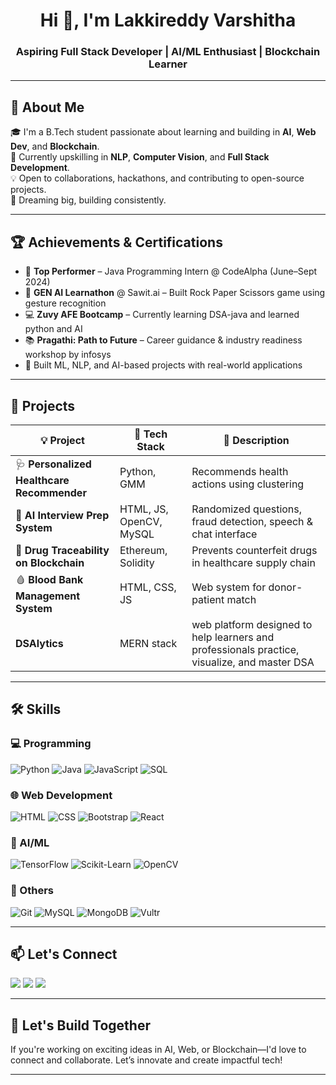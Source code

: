 <h1 align="center">Hi 👋, I'm Lakkireddy Varshitha</h1>
<h3 align="center">Aspiring Full Stack Developer | AI/ML Enthusiast | Blockchain Learner</h3>

---

## 💫 About Me

🎓 I'm a B.Tech student passionate about learning and building in **AI**, **Web Dev**, and **Blockchain**.  
🌱 Currently upskilling in **NLP**, **Computer Vision**, and **Full Stack Development**.  
💡 Open to collaborations, hackathons, and contributing to open-source projects.  
🚀 Dreaming big, building consistently.

---

## 🏆 Achievements & Certifications

- 🎯 **Top Performer** – Java Programming Intern @ CodeAlpha (June–Sept 2024)
- 🧠 **GEN AI Learnathon** @ Sawit.ai – Built Rock Paper Scissors game using gesture recognition
- 💻 **Zuvy AFE Bootcamp** – Currently learning DSA-java and learned python and AI
- 📚 **Pragathi: Path to Future** – Career guidance & industry readiness workshop by infosys
- 🧪 Built ML, NLP, and AI-based projects with real-world applications

---

## 💼 Projects

| 💡 Project | 🔧 Tech Stack | 📄 Description |
|-----------|---------------|----------------|
| 🩺 **Personalized Healthcare Recommender** | Python, GMM | Recommends health actions using clustering |
| 🧠 **AI Interview Prep System** | HTML, JS, OpenCV, MySQL | Randomized questions, fraud detection, speech & chat interface |
| 💉 **Drug Traceability on Blockchain** | Ethereum, Solidity | Prevents counterfeit drugs in healthcare supply chain |
| 🩸 **Blood Bank Management System** | HTML, CSS, JS | Web system for donor-patient match |
| **DSAlytics** | MERN stack | web platform designed to help learners and professionals practice, visualize, and master DSA|
---

## 🛠️ Skills

### 💻 Programming
![Python](https://img.shields.io/badge/-Python-blue?style=flat-square&logo=python)
![Java](https://img.shields.io/badge/-Java-orange?style=flat-square&logo=java)
![JavaScript](https://img.shields.io/badge/-JavaScript-yellow?style=flat-square&logo=javascript)
![SQL](https://img.shields.io/badge/-SQL-blue?style=flat-square&logo=mysql)

### 🌐 Web Development
![HTML](https://img.shields.io/badge/-HTML5-E34F26?style=flat-square&logo=html5)
![CSS](https://img.shields.io/badge/-CSS3-1572B6?style=flat-square&logo=css3)
![Bootstrap](https://img.shields.io/badge/-Bootstrap-purple?style=flat-square&logo=bootstrap)
![React](https://img.shields.io/badge/-React-61DAFB?style=flat-square&logo=react)

### 🧠 AI/ML
![TensorFlow](https://img.shields.io/badge/-TensorFlow-orange?style=flat-square&logo=tensorflow)
![Scikit-Learn](https://img.shields.io/badge/-ScikitLearn-F7931E?style=flat-square&logo=scikit-learn)
![OpenCV](https://img.shields.io/badge/-OpenCV-5C3EE8?style=flat-square&logo=opencv)

### 🔗 Others
![Git](https://img.shields.io/badge/-Git-F05032?style=flat-square&logo=git)
![MySQL](https://img.shields.io/badge/-MySQL-00758F?style=flat-square&logo=mysql)
![MongoDB](https://img.shields.io/badge/-MongoDB-4EA94B?style=flat-square&logo=mongodb)
![Vultr](https://img.shields.io/badge/-Vultr-blue?style=flat-square&logo=vultr)

---

## 📫 Let's Connect

<p align="left">
  <a href="mailto:lakkireddyvarshitha04@gmail.com"><img src="https://img.shields.io/badge/Gmail-D14836?style=for-the-badge&logo=gmail&logoColor=white"/></a>
  <a href="https://www.linkedin.com/in/varshitha-reddy-04/" target="_blank"><img src="https://img.shields.io/badge/LinkedIn-blue?style=for-the-badge&logo=linkedin&logoColor=white"/></a>
  <a href="https://github.com/Varshithareddy04"><img src="https://img.shields.io/badge/GitHub-000?style=for-the-badge&logo=github&logoColor=white"/></a>
</p>

---

## 🔭 Let's Build Together

If you're working on exciting ideas in AI, Web, or Blockchain—I'd love to connect and collaborate. Let’s innovate and create impactful tech!

---
